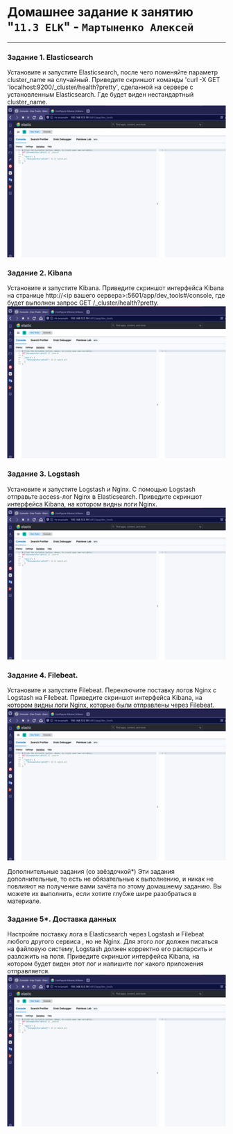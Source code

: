 # Домашнее задание к занятию "`11.3 ELK`" - `Мартыненко Алексей`

---
### Задание 1. Elasticsearch
Установите и запустите Elasticsearch, после чего поменяйте параметр cluster_name на случайный.
Приведите скриншот команды 'curl -X GET 'localhost:9200/_cluster/health?pretty', сделанной на сервере с установленным Elasticsearch. Где будет виден нестандартный cluster_name.
![2-1](img/2-1.png)


### Задание 2. Kibana
Установите и запустите Kibana.
Приведите скриншот интерфейса Kibana на странице http://<ip вашего сервера>:5601/app/dev_tools#/console, где будет выполнен запрос GET /_cluster/health?pretty.
![2-1](img/2-1.png)


### Задание 3. Logstash
Установите и запустите Logstash и Nginx. С помощью Logstash отправьте access-лог Nginx в Elasticsearch.
Приведите скриншот интерфейса Kibana, на котором видны логи Nginx.
![2-1](img/2-1.png)


### Задание 4. Filebeat.
Установите и запустите Filebeat. Переключите поставку логов Nginx с Logstash на Filebeat.
Приведите скриншот интерфейса Kibana, на котором видны логи Nginx, которые были отправлены через Filebeat.
![2-1](img/2-1.png)


Дополнительные задания (со звёздочкой*)
Эти задания дополнительные, то есть не обязательные к выполнению, и никак не повлияют на получение вами зачёта по этому домашнему заданию. Вы можете их выполнить, если хотите глубже шире разобраться в материале.

### Задание 5*. Доставка данных
Настройте поставку лога в Elasticsearch через Logstash и Filebeat любого другого сервиса , но не Nginx. Для этого лог должен писаться на файловую систему, Logstash должен корректно его распарсить и разложить на поля.
Приведите скриншот интерфейса Kibana, на котором будет виден этот лог и напишите лог какого приложения отправляется.
![2-1](img/2-1.png)
